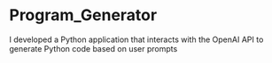 # Program_Generator
I developed a Python application that interacts with the OpenAI API to generate Python code based on user prompts
